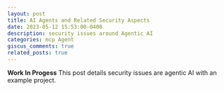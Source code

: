 ```yaml
---
layout: post
title: AI Agents and Related Security Aspects
date: 2023-05-12 15:53:00-0400
description: security issues around Agentic AI
categories: mcp Agent 
giscus_comments: true
related_posts: true
---
```

**Work In Progess**
This post details security issues are agentic AI with an example project. 

